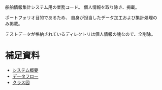 船舶情報集計システム用の業務コード。
個人情報を取り除き、掲載。

ポートフォリオ目的であるため、
自身が担当したデータ加工および集計処理のみ掲載。

テストデータが格納されているディレクトリは個人情報の塊なので、全削除。

# 補足資料

- [システム概要](https://www.draw.io/?lightbox=1&highlight=0000ff&edit=_blank&layers=1&nav=1&page-id=uZM3APrprt0TGbgVr-uB&title=%E3%83%87%E3%83%BC%E3%82%BF%E3%83%95%E3%83%AD%E3%83%BC%E3%80%81%E3%82%AF%E3%83%A9%E3%82%B9%E5%9B%B3#Uhttps%3A%2F%2Fdrive.google.com%2Fa%2Fsenk-inc.co.jp%2Fuc%3Fid%3D1_NxuU5xtgoVlg-UzmLj-K5ZC_oMNpYa1%26export%3Ddownload)
- [データフロー](https://www.draw.io/?lightbox=1&highlight=0000ff&edit=_blank&layers=1&nav=1&title=%E3%83%87%E3%83%BC%E3%82%BF%E3%83%95%E3%83%AD%E3%83%BC%E3%80%81%E3%82%AF%E3%83%A9%E3%82%B9%E5%9B%B3#Uhttps%3A%2F%2Fdrive.google.com%2Fa%2Fsenk-inc.co.jp%2Fuc%3Fid%3D1_NxuU5xtgoVlg-UzmLj-K5ZC_oMNpYa1%26export%3Ddownload)
- [クラス図](https://www.draw.io/?lightbox=1&highlight=0000ff&edit=_blank&layers=1&nav=1&page-id=FBNfluB1szGbkDcW_mYO&title=%E3%83%87%E3%83%BC%E3%82%BF%E3%83%95%E3%83%AD%E3%83%BC%E3%80%81%E3%82%AF%E3%83%A9%E3%82%B9%E5%9B%B3#Uhttps%3A%2F%2Fdrive.google.com%2Fa%2Fsenk-inc.co.jp%2Fuc%3Fid%3D1_NxuU5xtgoVlg-UzmLj-K5ZC_oMNpYa1%26export%3Ddownload)

